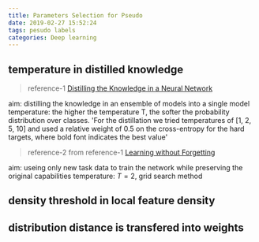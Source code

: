 ```yaml
---
title: Parameters Selection for Pseudo
date: 2019-02-27 15:52:24
tags: pesudo labels
categories: Deep learning
---
```


## temperature in distilled knowledge
> reference-1 [Distilling the Knowledge in a Neural Network](https://arxiv.org/pdf/1503.02531.pdf)
 
aim: distilling the knowledge in an ensemble of models into a single model
temperature: the higher the temperature T, the softer the probability distribution over classes. 'For the distillation we tried temperatures of [1, 2, 5, 10] and used a relative weight of 0.5 on the cross-entropy for the hard targets, where bold font indicates the best value'

> reference-2 from reference-1 [Learning without Forgetting](https://ieeexplore.ieee.org/stamp/stamp.jsp?tp=&arnumber=8107520)

aim: useing only new task data to train the network while preserving the original capabilities
temperature: $T=2$, grid search method

## density threshold in local feature density
## distribution distance is transfered into weights